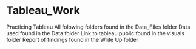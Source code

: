 # Tableau_Work
Practicing Tableau 
All folowing folders found in the Data_Files folder
Data used found in the Data folder
Link to tableau public found in the visuals folder
Report of findings found in the Write Up folder
